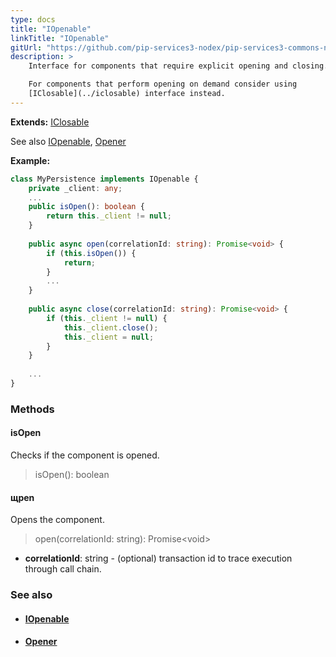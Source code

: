 ```yaml
---
type: docs
title: "IOpenable"
linkTitle: "IOpenable"
gitUrl: "https://github.com/pip-services3-nodex/pip-services3-commons-nodex"
description: >
    Interface for components that require explicit opening and closing.

    For components that perform opening on demand consider using
    [IClosable](../iclosable) interface instead.
---
```


**Extends:** [IClosable](../iclosable)

See also [IOpenable](../iopenable), [Opener](../opener)

**Example:**
```typescript
class MyPersistence implements IOpenable {
    private _client: any;
    ...
    public isOpen(): boolean {
        return this._client != null;
    } 
    
    public async open(correlationId: string): Promise<void> {
        if (this.isOpen()) {
            return;
        }
        ...
    }
    
    public async close(correlationId: string): Promise<void> {
        if (this._client != null) {
            this._client.close();
            this._client = null;
        }
    }
   
    ...
}
```

### Methods

#### isOpen
Checks if the component is opened.

> isOpen(): boolean

#### щpen
Opens the component.

> open(correlationId: string): Promise\<void\>

- **correlationId**: string - (optional) transaction id to trace execution through call chain.

### See also
- #### [IOpenable](../iopenable)
- #### [Opener](../opener)